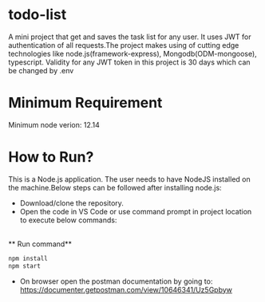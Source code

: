 # todo-list

A mini project that get and saves the task list for any user. It uses JWT for authentication of all requests.The project makes using of cutting edge technologies like node.js(framework-express), Mongodb(ODM-mongoose), typescript.
Validity for any JWT token in this project is 30 days which can be changed by .env
# Minimum Requirement
Minimum node verion: 12.14

# How to Run? 
This is a Node.js application. The user needs to have NodeJS installed on the machine.Below steps can be followed after installing node.js:
- Download/clone the repository.
- Open the code in VS Code or use command prompt in project location to execute below commands:
<br>
** Run command** 

```javascript 
npm install
npm start
```
- On browser open the postman documentation by going to: https://documenter.getpostman.com/view/10646341/Uz5Gpbyw

